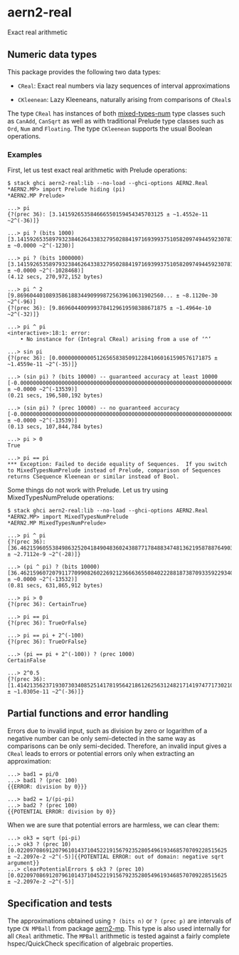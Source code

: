 # aern2-real

Exact real arithmetic

## Numeric data types

This package provides the following two data types:

* `CReal`:  Exact real numbers via lazy sequences of interval approximations
  
* `CKleenean`: Lazy Kleeneans, naturally arising from comparisons of `CReal`s
  
The type `CReal` has instances of both [mixed-types-num](https://hackage.haskell.org/package/mixed-types-num) type classes such as `CanAdd`, `CanSqrt` as well as with traditional Prelude type classes such as `Ord`, `Num` and `Floating`.
The type `CKleenean` supports the usual Boolean operations.

### Examples

First, let us test exact real arithmetic with Prelude operations:

    $ stack ghci aern2-real:lib --no-load --ghci-options AERN2.Real
    *AERN2.MP> import Prelude hiding (pi)
    *AERN2.MP Prelude>

    ...> pi
    {?(prec 36): [3.141592653584666550159454345703125 ± ~1.4552e-11 ~2^(-36)]}

    ...> pi ? (bits 1000)
    [3.141592653589793238462643383279502884197169399375105820974944592307816406286208998628034825342117... ± ~0.0000 ~2^(-1230)]

    ...> pi ? (bits 1000000)
    [3.141592653589793238462643383279502884197169399375105820974944592307816406286208998628034825342117... ± ~0.0000 ~2^(-1028468)]
    (4.12 secs, 270,972,152 bytes)

    ...> pi ^ 2
    [9.8696044010893586188344909998725639610631902560... ± ~8.1120e-30 ~2^(-96)]
    {?(prec 36): [9.8696044009993784129619598388671875 ± ~1.4964e-10 ~2^(-32)]}

    ...> pi ^ pi
    <interactive>:18:1: error:
        • No instance for (Integral CReal) arising from a use of ‘^’

    ...> sin pi
    {?(prec 36): [0.000000000005126565838509122841060161590576171875 ± ~1.4559e-11 ~2^(-35)]}

    ...> (sin pi) ? (bits 10000) -- guaranteed accuracy at least 10000
    [-0.000000000000000000000000000000000000000000000000000000000000000000000000000000000000000000000000... ± ~0.0000 ~2^(-13539)]
    (0.21 secs, 196,580,192 bytes)

    ...> (sin pi) ? (prec 10000) -- no guaranteed accuracy
    [-0.000000000000000000000000000000000000000000000000000000000000000000000000000000000000000000000000... ± ~0.0000 ~2^(-13539)]
    (0.13 secs, 107,844,784 bytes)

    ...> pi > 0
    True

    ...> pi == pi
    *** Exception: Failed to decide equality of Sequences.  If you switch to MixedTypesNumPrelude instead of Prelude, comparison of Sequences returns CSequence Kleenean or similar instead of Bool.

Some things do not work with Prelude. Let us try using MixedTypesNumPrelude operations:

    $ stack ghci aern2-real:lib --no-load --ghci-options AERN2.Real
    *AERN2.MP> import MixedTypesNumPrelude
    *AERN2.MP MixedTypesNumPrelude>

    ...> pi ^ pi
    {?(prec 36): [36.462159605538498632520418490483602438877178488347481362195878876490337527904728176508797332644462... ± ~2.7112e-9 ~2^(-28)]}

    ...> (pi ^ pi) ? (bits 10000)
    [36.462159607207911770990826022692123666365508402228818738709335922934074368881699904620079875706774... ± ~0.0000 ~2^(-13532)]
    (0.81 secs, 631,865,912 bytes)

    ...> pi > 0
    {?(prec 36): CertainTrue}

    ...> pi == pi
    {?(prec 36): TrueOrFalse}

    ...> pi == pi + 2^(-100)
    {?(prec 36): TrueOrFalse}

    ...> (pi == pi + 2^(-100)) ? (prec 1000)
    CertainFalse

    ...> 2^0.5
    {?(prec 36): [1.414213562371930730340852514178195642186126256312482171419747717302107387071785637999710161238908... ± ~1.0305e-11 ~2^(-36)]}

## Partial functions and error handling

Errors due to invalid input, such as division by zero or logarithm of a negative number can be only semi-detected in the same way as comparisons can be only semi-decided.
Therefore, an invalid input gives a `CReal` leads to errors or potential errors only when extracting an approximation:

    ...> bad1 = pi/0
    ...> bad1 ? (prec 100)
    {{ERROR: division by 0}}}

    ...> bad2 = 1/(pi-pi)
    ...> bad2 ? (prec 100)
    {{POTENTIAL ERROR: division by 0}}

When we are sure that potential errors are harmless, we can clear them:

    ...> ok3 = sqrt (pi-pi)
    ...> ok3 ? (prec 10)
    [0.022097086912079610143710452219156792352805496193468570709228515625 ± ~2.2097e-2 ~2^(-5)]{{POTENTIAL ERROR: out of domain: negative sqrt argument}}
    ...> clearPotentialErrors $ ok3 ? (prec 10)
    [0.022097086912079610143710452219156792352805496193468570709228515625 ± ~2.2097e-2 ~2^(-5)]

## Specification and tests

The approximations obtained using `? (bits n)` or `? (prec p)` are intervals of type `CN MPBall` from package [aern2-mp](../aern2-mp/README.md).  This type is also used internally for all `CReal` arithmetic.  The `MPBall` arithmetic is tested against a fairly complete hspec/QuickCheck specification of algebraic properties.
